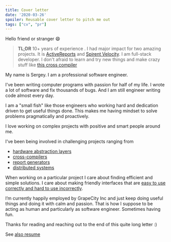 ```yaml
---
title: Cover letter
date: '2020-03-26'
spoiler: Reusable cover letter to pitch me out
tags: ["cv", "pr"]
---
```


Hello friend or stranger :smile:

> __TL;DR__ 10+ years of experience . I had major impact for two amazing projects. It is [ActiveReports](/activereports) and [Spirent Velocity](/velocity). I am full-stack developer. I don't afraid to learn and try new things and make crazy stuff like [this cross compiler](https://github.com/grapecity/pagefx)

My name is Sergey. I am a professional software engineer.

I've been writing computer programs with passion for half of my life.
I wrote a lot of software and fix thousands of bugs.
And I am still engineer writing code almost every day.

I am a "small fish" like those engineers who working hard and dedication driven to get useful things done.
This makes me having mindset to solve problems pragmatically and proactively.

I love working on complex projects with positive and smart people around me.

I've been being involved in challenging projects ranging from
* [hardware abstraction layers](https://www.youtube.com/watch?v=sCEM6Z3KvU0&list=PLQR99hR6kJODS8Nehz1PkfvNYTlFJR9fj&index=2)
* [cross-compilers](https://github.com/GrapeCity/pagefx)
* [report generators](https://www.grapecity.com/activereports)
* [distributed systems](https://www.spirent.com/products/lab-as-a-service-automation-velocity)

When working on a particular project I care about finding efficient and simple solutions.
I care about making friendly interfaces that are [easy to use correctly and hard to use incorrectly](https://www.aristeia.com/Papers/IEEE_Software_JulAug_2004_revised.htm).

I’m currently happily employed by GrapeCity Inc and just keep doing useful things and doing it with calm and passion.
That is how I suppose to be acting as human and particularly as software engineer. Sometimes having fun.

Thanks for reading and reaching out to the end of this quite long letter :)

See [also resume](/resume)
